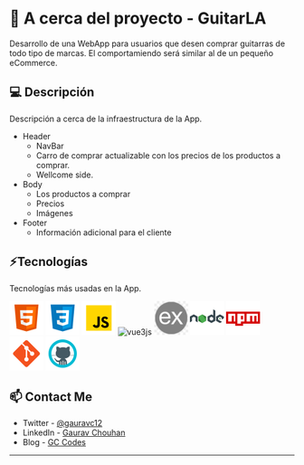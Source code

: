
# 🧐 A cerca del proyecto - GuitarLA
Desarrollo de una WebApp para usuarios que desen comprar guitarras de todo tipo de marcas. El comportamiendo será similar al de un pequeño eCommerce.

## 💻 Descripción
Descripción a cerca de la infraestructura de la App.
  * Header
      - NavBar
      - Carro de comprar actualizable con los precios de los productos a comprar.
      - Wellcome side.
  * Body
      - Los productos a comprar
      - Precios
      - Imágenes
  * Footer
      - Información adicional para el cliente

## ⚡Tecnologías
Tecnologías más usadas en la App.
<p align="left">
  <img style="margin: auto;" src="https://raw.githubusercontent.com/sachinverma53121/sachinverma53121/master/icons/html5.png" alt=html5 width="60" height="60"/> 
  <img style="margin: auto;" src="https://raw.githubusercontent.com/sachinverma53121/sachinverma53121/master/icons/css3.png" alt=css3 width="60" height="60"/> 
  <img style="margin: auto;" src="https://raw.githubusercontent.com/sachinverma53121/sachinverma53121/master/icons/js.png" alt=javascript width="60" height="60"/>
  <img style="margin: auto;" src="![image](https://github.com/user-attachments/assets/f895b6b5-abea-443d-8497-080330c65f94)" alt=vue3js width="60" height="60"/>
  <img style="margin: auto;" src="https://raw.githubusercontent.com/sachinverma53121/sachinverma53121/master/icons/express.png" alt=express width="60" height="60"/>
  <img style="margin: auto;" src="https://raw.githubusercontent.com/sachinverma53121/sachinverma53121/master/icons/node.png" alt=nodejs width="60" height="60"/>
  <img style="margin: auto;" src="https://raw.githubusercontent.com/sachinverma53121/sachinverma53121/master/icons/npm.png" alt=npm width="60" height="60"/>
  <img style="margin: auto;" src="https://raw.githubusercontent.com/sachinverma53121/sachinverma53121/master/icons/git.png" alt=git width="60" height="60"/>
  <img style="margin: auto;" src="https://raw.githubusercontent.com/sachinverma53121/sachinverma53121/master/icons/github.png" alt=github width="60" height="60"/>
</p>

## 📫 Contact Me
- Twitter - [@gauravc12](https://twitter.com/gauravc12)
- LinkedIn - [Gaurav Chouhan](https://in.linkedin.com/in/gauravc12)
- Blog - [GC Codes](https://gc-codes.com)

---
